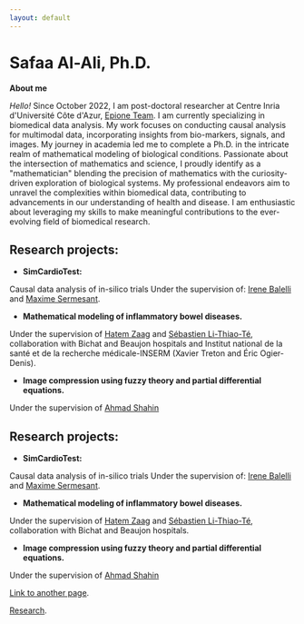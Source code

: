 ```yaml
---
layout: default
---
```


# Safaa Al-Ali, Ph.D. 

 **About me**

_Hello!_ Since October 2022, I am post-doctoral researcher at Centre Inria d'Université Côte d'Azur, [Epione Team](https://team.inria.fr/epione/en/). I am currently specializing in biomedical data analysis. My work focuses on conducting causal analysis for multimodal data, incorporating insights from bio-markers, signals, and images. My journey in academia led me to complete a Ph.D. in the intricate realm of mathematical modeling of biological conditions. Passionate about the intersection of mathematics and science, I proudly identify as a "mathematician" blending the precision of mathematics with the curiosity-driven exploration of biological systems. My professional endeavors aim to unravel the complexities within biomedical data, contributing to advancements in our understanding of health and disease. I am enthusiastic about leveraging my skills to make meaningful contributions to the ever-evolving field of biomedical research. 

## Research projects: 

* **SimCardioTest:**

Causal data analysis of in-silico trials Under the supervision of: [Irene Balelli](https://ibalelli.github.io/) and [Maxime Sermesant](https://team.inria.fr/epione/en/team/maxime-sermesant/). 

* **Mathematical modeling of inflammatory bowel diseases.**

 Under the supervision of [Hatem Zaag](https://www.math.univ-paris13.fr/~zaag/) and [Sébastien Li-Thiao-Té](https://slithiaote.github.io/), collaboration with Bichat and Beaujon hospitals and Institut national de la santé et de la recherche médicale-INSERM (Xavier Treton and Éric Ogier-Denis). 
 
 * **Image compression using fuzzy theory and partial differential equations.**
 
  Under the supervision of [Ahmad Shahin](https://lb.linkedin.com/in/ahmadmshahin?trk=people-guest_people_search-card) 
  
## Research projects: 

* **SimCardioTest:**

Causal data analysis of in-silico trials Under the supervision of: [Irene Balelli](https://ibalelli.github.io/) and [Maxime Sermesant](https://team.inria.fr/epione/en/team/maxime-sermesant/). 

* **Mathematical modeling of inflammatory bowel diseases.**

 Under the supervision of [Hatem Zaag](https://www.math.univ-paris13.fr/~zaag/) and [Sébastien Li-Thiao-Té](), collaboration with Bichat and Beaujon hospitals. 
 
 * **Image compression using fuzzy theory and partial differential equations.**
 
  Under the supervision of [Ahmad Shahin](https://lb.linkedin.com/in/ahmadmshahin?trk=people-guest_people_search-card)

[Link to another page](./another-page.html).

[Research](./another-page-2.html).

